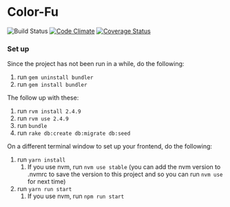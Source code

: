 # Color-Fu

![Build Status](https://codeship.com/projects/111f7120-2948-0136-930a-0efe8925988d/status?branch=master)
[![Code Climate](https://codeclimate.com/github/KWongEE/Color-Fu/badges/gpa.svg)](https://codeclimate.com/github/KWongEE/Color-Fu)
[![Coverage Status](https://coveralls.io/repos/github/KWongEE/Color-Fu/badge.svg?branch=master)](https://coveralls.io/github/KWongEE/Color-Fu?branch=master)


### Set up

Since the project has not been run in a while, do the following:
1. run `gem uninstall bundler`
1. run `gem install bundler`

The follow up with these:
1. run `rvm install 2.4.9`
1. run `rvm use 2.4.9`
1. run `bundle`
1. run `rake db:create db:migrate db:seed`

On a different terminal window to set up your frontend, do the following:
1. run `yarn install`
    1. If you use nvm, run `nvm use stable` (you can add the nvm version to .nvmrc to save the version to this project and so you can run `nvm use` for next time)
1. run `yarn run start`
    1. If you use nvm, run `npm run start`
